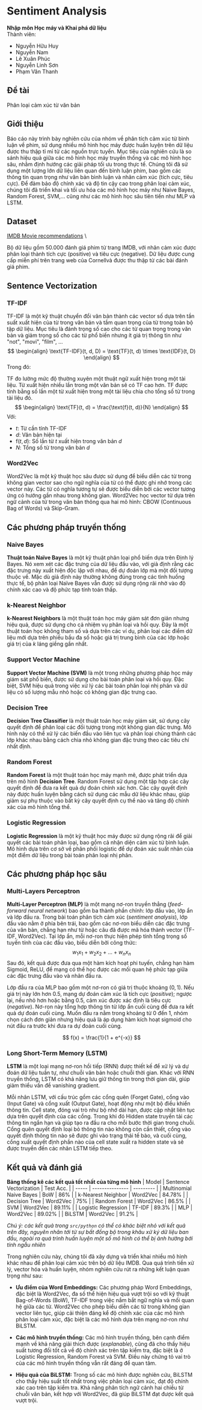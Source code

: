 # Sentiment Analysis
__Nhập môn Học máy và Khai phá dữ liệu__ \
Thành viên: 
- Nguyễn Hữu Huy 
- Nguyễn Nam 
- Lê Xuân Phúc 
- Nguyễn Linh Sơn 
- Phạm Văn Thanh 

## Đề tài 
Phân loại cảm xúc từ văn bản 

## Giới thiệu 
Báo cáo này trình bày nghiên cứu của nhóm về phân tích cảm xúc từ bình luận về phim, sử dụng nhiều mô hình học máy được huấn luyện trên dữ liệu được thu thập tỉ mỉ từ các nguồn trực tuyến. Mục tiêu của nghiên cứu là so sánh hiệu quả giữa các mô hình học máy truyền thống và các mô hình học sâu, nhằm định hướng các giải pháp tối ưu trong thực tế. Chúng tôi đã sử dụng một lượng lớn dữ liệu liên quan đến bình luận phim, bao gồm các thông tin quan trọng như văn bản bình luận và nhãn cảm xúc (tích cực, tiêu cực). Để đảm bảo độ chính xác và độ tin cậy cao trong phân loại cảm xúc, chúng tôi đã triển khai và tối ưu hóa các mô hình học máy như Naive Bayes, Random Forest, SVM,$\ldots$ cũng như các mô hình học sâu tiên tiến như MLP và LSTM.

## Dataset 
[IMDB Movie recommendations](https://www.kaggle.com/datasets/lakshmi25npathi/imdb-dataset-of-50k-movie-reviews) \

Bộ dữ liệu gồm 50.000 đánh giá phim từ trang IMDB, với nhãn cảm xúc được phân loại thành tích cực (positive) và tiêu cực (negative). Dữ liệu được cung cấp miễn phí trên trang web của Cornellvà được thu thập từ các bài đánh giá phim.

## Sentence Vectorization
### TF-IDF 
TF-IDF là một kỹ thuật chuyển đổi văn bản thành các vector số dựa trên tần suất xuất hiện của từ trong văn bản và tầm quan trọng của từ trong toàn bộ tập dữ liệu. Mục tiêu là đánh trọng số cao cho các từ quan trọng trong văn bản và giảm trọng số cho các từ phổ biến nhưng ít giá trị thông tin như "not", "movi", "film", ...
$$
\begin{align}
\text{TF-IDF}(t, d, D) = \text{TF}(t, d) \times \text{IDF}(t, D)
\end{align}
$$
Trong đó:

TF đo lường mức độ thường xuyên một thuật ngữ xuất hiện trong một tài liệu. Từ xuất hiện nhiều lần trong một văn bản sẽ có TF cao hơn. TF được tính bằng số lần một từ xuất hiện trong một tài liệu chia cho tổng số từ trong tài liệu đó.
$$
\begin{align}
\text{TF}(t, d) = \frac{\text{f}(t, d)}{N}
\end{align}
$$
Với:
- $t$: Từ cần tính TF-IDF
-  $d$: Văn bản hiện tại
- $\text{f}(t, d)$: Số lần từ $t$ xuất hiện trong văn bản $d$
- $N$: Tổng số từ trong văn bản $d$

### Word2Vec
Word2Vec là một kỹ thuật học sâu được sử dụng để biểu diễn các từ trong không gian vector sao cho ngữ nghĩa của từ có thể được ghi nhớ trong các vector này. Các từ có nghĩa tương tự sẽ được biểu diễn bởi các vector tương ứng có hướng gần nhau trong không gian. Word2Vec học vector từ dựa trên ngữ cảnh của từ trong văn bản thông qua hai mô hình: CBOW (Continuous Bag of Words) và Skip-Gram. 

## Các phương pháp truyền thống 

### Naive Bayes
__Thuật toán Naïve Bayes__ là một kỹ thuật phân loại phổ biến dựa trên Định lý Bayes. Nó xem xét các đặc trưng của dữ liệu đầu vào, với giả định rằng các đặc trưng này xuất hiện độc lập với nhau, để dự đoán lớp mà một đối tượng thuộc về. Mặc dù giả định này thường không đúng trong các tình huống thực tế, bộ phân loại Naïve Bayes vẫn được sử dụng rộng rãi nhờ vào độ chính xác cao và độ phức tạp tính toán thấp. 
### k-Nearest Neighbor
__k-Nearest Neighbors__ là một thuật toán học máy giám sát đơn giản nhưng hiệu quả, được sử dụng cho cả nhiệm vụ phân loại và hồi quy. Đây là một thuật toán học không tham số và dựa trên các ví dụ, phân loại các điểm dữ liệu mới dựa trên phiếu bầu đa số hoặc giá trị trung bình của các lớp hoặc giá trị của $k$ láng giềng gần nhất.

### Support Vector Machine
__Support Vector Machine (SVM)__ là một trong những phương pháp học máy giám sát phổ biến, được sử dụng cho bài toán phân loại và hồi quy. Đặc biệt, SVM hiệu quả trong việc xử lý các bài toán phân loại nhị phân và dữ liệu có số lượng mẫu nhỏ hoặc có không gian đặc trưng cao.

### Decision Tree
__Decision Tree Classifier__ là một thuật toán học máy giám sát, sử dụng cây quyết định để phân loại các đối tượng trong một không gian đặc trưng. Mô hình này có thể xử lý các biến đầu vào liên tục và phân loại chúng thành các lớp khác nhau bằng cách chia nhỏ không gian đặc trưng theo các tiêu chí nhất định.
### Random Forest 
__Random Forest__ là một thuật toán học máy mạnh mẽ, được phát triển dựa trên mô hình __Decision Tree__. Random Forest sử dụng một tập hợp các cây quyết định để đưa ra kết quả dự đoán chính xác hơn. Các cây quyết định này được huấn luyện bằng cách sử dụng các mẫu dữ liệu khác nhau, giúp giảm sự phụ thuộc vào bất kỳ cây quyết định cụ thể nào và tăng độ chính xác của mô hình tổng thể.
### Logistic Regression
__Logistic Regression__ là một kỹ thuật học máy được sử dụng rộng rãi để giải quyết các bài toán phân loại, bao gồm cả nhận diện cảm xúc từ bình luận. Mô hình dựa trên cơ sở về phân phối logistic để dự đoán xác suất nhãn của một điểm dữ liệu trong bài toán phân loại nhị phân.

## Các phương pháp học sâu
### Multi-Layers Perceptron
__Multi-Layer Perceptron (MLP)__ là một mạng nơ-ron truyền thẳng (_feed-forward neural network_) bao gồm ba thành phần chính: lớp đầu vào, lớp ẩn và lớp đầu ra. Trong bài toán phân tích cảm xúc (_sentiment analysis_), lớp đầu vào nằm ở phía bên trái, bao gồm các nơ-ron biểu diễn các đặc trưng của văn bản, chẳng hạn như từ hoặc câu đã được mã hóa thành vector (TF-IDF, Word2Vec). Tại lớp ẩn, mỗi nơ-ron thực hiện phép tính tổng trọng số tuyến tính của các đầu vào, biểu diễn bởi công thức:
$$
w_1 x_1 + w_2 x_2 + \dots + w_n x_n
$$
Sau đó, kết quả được đưa qua một hàm kích hoạt phi tuyến, chẳng hạn hàm Sigmoid, ReLU, để mạng có thể học được các mối quan hệ phức tạp giữa các đặc trưng đầu vào và nhãn đầu ra.

Lớp đầu ra của MLP bao gồm một nơ-ron có giá trị thuộc khoảng $\left(0, 1\right)$. Nếu giá trị này lớn hơn $0.5$, mạng dự đoán cảm xúc là tích cực (_positive_); ngược lại, nếu nhỏ hơn hoặc bằng $0.5$, cảm xúc được xác định là tiêu cực (_negative_). Nơ-ron này tổng hợp thông tin từ lớp ẩn cuối cùng để đưa ra kết quả dự đoán cuối cùng.  Muốn đầu ra nằm trong khoảng từ 0 đến 1, nhóm chọn cách đơn giản nhưng hiệu quả là áp dụng hàm kích hoạt sigmoid cho nút đầu ra trước khi đưa ra dự đoán cuối cùng.

$$
 f(x) = \frac{1}{1 + e^{-x}}
 $$
### Long Short-Term Memory (LSTM)
__LSTM__ là một loại mạng nơ-ron hồi tiếp (RNN) được thiết kế để xử lý và dự đoán dữ liệu tuần tự, như chuỗi văn bản hoặc chuỗi thời gian. Khác với RNN truyền thống, LSTM có khả năng lưu giữ thông tin trong thời gian dài, giúp giảm thiểu vấn đề vanishing gradient.

Mỗi nhân LSTM, với cấu trúc gồm các cổng quên (Forget Gate), cổng vào (Input Gate) và cổng xuất (Output Gate), hoạt động như một bộ điều khiển thông tin. Cell state, đóng vai trò như bộ nhớ dài hạn, được cập nhật liên tục dựa trên quyết định của các cổng. Trong khi đó Hidden state truyền tải các thông tin ngắn hạn và giúp tạo ra đầu ra cho mỗi bước thời gian trong chuỗi. Cổng quên quyết định loại bỏ thông tin nào không còn cần thiết, cổng vào quyết định thông tin nào sẽ được ghi vào trạng thái tế bào, và cuối cùng, cổng xuất quyết định phần nào của cell state xuất ra hidden state và sẽ được truyền đến các nhân LSTM tiếp theo.

## Kết quả và đánh giá

__Bảng thống kê các kết quả tốt nhất của từng mô hình__
| Model | Sentence Vectorization | Test Acc. |
| ----- | --------------- | --------- |
| Multinomial Naive Bayes | BoW | 86% |
| k-Nearest Neighbor | Word2Vec | 84.78% |
| Decision Tree | Word2Vec | 75% |
| Random Forest | Word2Vec | 86.5% |
| SVM | Word2Vec | 89.11% |
| Logistic Regression | TF-IDF | 89.3% |
| MLP | Word2Vec | 89.02% |
| BiLSTM | Word2Vec | 91.2% |

_Chú ý: các kết quả trong `src/python` có thể có khác biệt nhỏ với kết quả trên đây, nguyên nhân tới từ sự bất đồng bộ trong khâu xử ký dữ liệu ban đầu, ngoài ra quá trình huấn luyện một số mô hình có thể bị ảnh hưởng bới tính ngẫu nhiên_

Trong nghiên cứu này, chúng tôi đã xây dựng và triển khai nhiều mô hình khác nhau để phân loại cảm xúc trên bộ dữ liệu IMDB. Qua quá trình tiền xử lý, vector hóa và huấn luyện, nhóm nghiên cứu rút ra những kết luận quan trọng như sau:


- __Ưu điểm của Word Embeddings:__ Các phương pháp Word Embeddings, đặc biệt là Word2Vec, đa số thể hiện hiệu quả vượt trội so với kỹ thuật Bag-of-Words (BoW), TF-IDF trong việc nắm bắt ngữ nghĩa và mối quan hệ giữa các từ. Word2Vec cho phép biểu diễn các từ trong không gian vector liên tục, giúp cải thiện đáng kể độ chính xác của các mô hình phân loại cảm xúc, đặc biệt là các mô hình dựa trên mạng nơ-ron như BiLSTM.

-  __Các mô hình truyền thống:__ Các mô hình truyền thống, bên cạnh điểm mạnh về khả năng giải thích được (_explanable_), cũng đã cho thấy hiệu suất tương đối tốt cả về độ chính xác trên tập kiểm tra, đặc biệt là ở Logistic Regression, Random Forest và SVM. Điều này chứng tỏ vai trò của các mô hình truyền thống vẫn rất đáng để quan tâm.
    
-  __Hiệu quả của BiLSTM:__ Trong số các mô hình được nghiên cứu, BiLSTM cho thấy hiệu suất tốt nhất trong việc phân loại cảm xúc, đạt độ chính xác cao trên tập kiểm tra. Khả năng phân tích ngữ cảnh hai chiều từ chuỗi văn bản, kết hợp với Word2Vec, đã giúp BiLSTM đạt được kết quả vượt trội.
    
